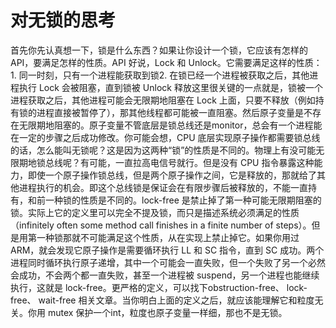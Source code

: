 # 对无锁的思考

首先你先认真想一下，锁是什么东西？如果让你设计一个锁，它应该有怎样的 API，要满足怎样的性质。API 好说，Lock 和
Unlock。它需要满足这样的性质：1. 同一时刻，只有一个进程能获取到锁2. 在锁已经一个进程被获取之后，其他进程执行 Lock 会被阻塞，直到锁被
Unlock 释放这里很关键的一点就是，锁被一个进程获取之后，其他进程可能会无限期地阻塞在 Lock
上面，只要不释放（例如持有锁的进程直接被暂停了），那其他线程都可能被一直阻塞。然后原子变量是不存在无限期地阻塞的。原子变量不管底层是锁总线还是monitor，总会有一个进程能在一定的步骤之后成功修改。你可能会想，CPU
底层实现原子操作都需要锁总线的话，怎么能叫无锁呢？这是因为这两种“锁”的性质是不同的。物理上有没可能无限期地锁总线呢？有可能，一直拉高电信号就行。但是没有
CPU 指令暴露这种能力，即使一个原子操作锁总线，但是两个原子操作之间，它是释放的，那就给了其他进程执行的机会。即这个总线锁是保证会在有限步骤后被释放的，不能一直持有，和前一种锁的性质是不同的。lock-free
是禁止掉了第一种可能无限期阻塞的锁。实际上它的定义里可以完全不提及锁，而只是描述系统必须满足的性质（infinitely often some
method call finishes in a finite number of steps）。但是用第一种锁那就不可能满足这个性质，从在实现上禁止掉它。如果你用过
ARM，就会发现它原子操作是需要循环执行 LL 和 SC 指令，直到 SC
成功。两个进程同时循环执行原子递增，其中一个可能会一直失败，但一个失败了另一个必然会成功，不会两个都一直失败，甚至一个进程被
suspend，另一个进程也能继续执行，这就是 lock-free。更严格的定义，可以找下obstruction-free、 lock-free、 wait-free
相关文章。当你明白上面的定义之后，就应该能理解它和粒度无关。你用 mutex 保护一个int，粒度也原子变量一样细，那也不是无锁。 